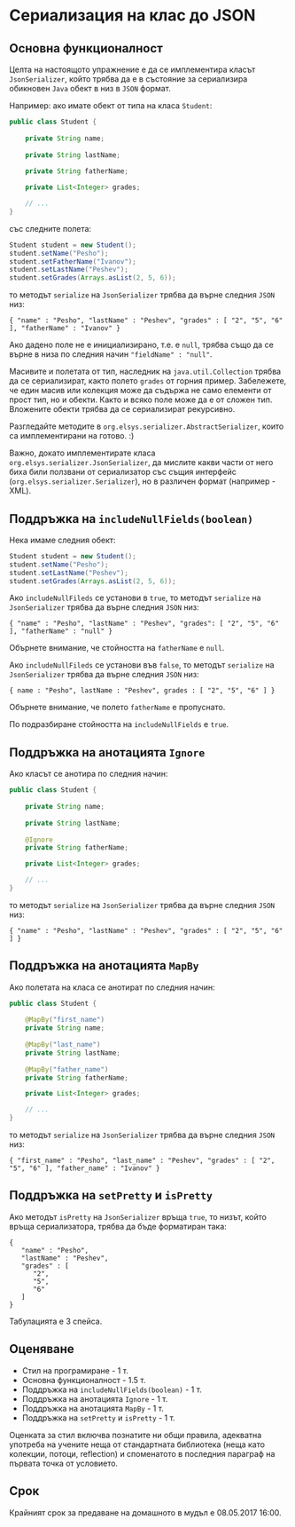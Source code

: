 # Сериализация на клас до JSON 

## Основна функционалност

Целта на настоящото упражнение е да се имплементира класът `JsonSerializer`, който
трябва да е в състояние за сериализира обикновен `Java` обект в низ в `JSON`
формат.

Например: ако имате обект от типа на класа `Student`:
```java
public class Student {
    
    private String name;
    
    private String lastName;
    
    private String fatherName;

    private List<Integer> grades;

    // ...
}
```

 със следните полета:

```java
Student student = new Student();
student.setName("Pesho");
student.setFatherName("Ivanov");
student.setLastName("Peshev");
student.setGrades(Arrays.asList(2, 5, 6));
```

то методът `serialize` на `JsonSerializer` трябва да върне следния `JSON` низ:
```
{ "name" : "Pesho", "lastName" : "Peshev", "grades" : [ "2", "5", "6" ], "fatherName" : "Ivanov" }
```

Ако дадено поле не е инициализирано, т.е. е `null`, трябва също да се върне в низа по следния начин `"fieldName" : "null"`.

Масивите и полетата от тип, наследник на `java.util.Collection` трябва да се сериализират, както полето `grades` от горния пример.
Забележете, че един масив или колекция може да съдържа не само елементи от прост тип, но и обекти. Както и всяко поле може да е от сложен тип.
Вложените обекти трябва да се сериализират рекурсивно.

Разгледайте методите в `org.elsys.serializer.AbstractSerializer`, които са имплементирани на готово. :)

Важно, докато имплементирате класа `org.elsys.serializer.JsonSerializer`, да мислите какви части от него биха били ползвани
от сериализатор със същия интерфейс (`org.elsys.serializer.Serializer`), но в различен формат (например - XML).

## Поддръжка на `includeNullFields(boolean)`

Нека имаме следния обект:
```java
Student student = new Student();
student.setName("Pesho");
student.setLastName("Peshev");
student.setGrades(Arrays.asList(2, 5, 6));
```

Ако `includeNullFileds` се установи в `true`, то методът `serialize` на 
`JsonSerializer` трябва да върне следния `JSON` низ:

```
{ "name" : "Pesho", "lastName" : "Peshev", "grades": [ "2", "5", "6" ], "fatherName" : "null" }
```
Обърнете внимание, че стойността на `fatherName` е `null`.

Ако `includeNullFileds` се установи във `false`, то методът `serialize` на 
`JsonSerializer` трябва да върне следния `JSON` низ:

```
{ name : "Pesho", lastName : "Peshev", grades : [ "2", "5", "6" ] }
```
Обърнете внимание, че полето `fatherName` е пропуснато.

По подразбиране стойността на `includeNullFields` е `true`.

## Поддръжка на анотацията `Ignore`

Ако класът се анотира по следния начин:
```java
public class Student {
    
    private String name;
    
    private String lastName;
    
    @Ignore
    private String fatherName;

    private List<Integer> grades;

    // ...
}
```

то методът `serialize` на `JsonSerializer` трябва да върне следния `JSON` низ:
```
{ "name" : "Pesho", "lastName" : "Peshev", "grades" : [ "2", "5", "6" ] }
```

## Поддръжка на анотацията `MapBy`

Ако полетата на класа се анотират по следния начин:
```java
public class Student {
    
    @MapBy("first_name")
    private String name;
    
    @MapBy("last_name")
    private String lastName;
    
    @MapBy("father_name")
    private String fatherName;

    private List<Integer> grades;

    // ...
}
```

то методът `serialize` на `JsonSerializer` трябва да върне следния `JSON` низ:
```
{ "first_name" : "Pesho", "last_name" : "Peshev", "grades" : [ "2", "5", "6" ], "father_name" : "Ivanov" }
```

## Поддръжка на `setPretty` и `isPretty`

Ако методът `isPretty` на `JsonSerializer` връща `true`, то низът, който
връща сериализатора, трябва да бъде форматиран така:
```
{
   "name" : "Pesho",
   "lastName" : "Peshev",
   "grades" : [
      "2",
      "5",
      "6"
   ]
}
```

Табулацията е 3 спейса.

## Оценяване

   *   Стил на програмиране - 1 т.
   *   Основна функционалност - 1.5 т.
   *   Поддръжка на `includeNullFields(boolean)` - 1 т.
   *   Поддръжка на анотацията `Ignore` - 1 т.
   *   Поддръжка на анотацията `MapBy` - 1 т.
   *   Поддръжка на `setPretty` и `isPretty` - 1 т.

Оценката за стил включва познатите ни общи правила, адекватна употреба на учените неща от стандартната библиотека
(неща като колекции, потоци, reflection) и споменатото в последния параграф на първата точка от условието.

## Срок

Крайният срок за предаване на домашното в мудъл е 08.05.2017 16:00.
